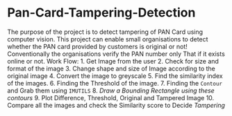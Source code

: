 # Pan-Card-Tampering-Detection
The purpose of the project is to detect tampering of PAN Card using computer vision. This project can enable small organisations to detect whether the PAN card provided by customers is original or not!  Conventionally the organisations verify the PAN number only That if it exists online or not.   Work Flow:  1. Get Image from the user 2. Check for size and format of the image 3. Change shape and size of Image according to the original image 4. Convert the image to greyscale 5. Find the similarity index of the images. 6. Finding the Threshold of the image. 7. Finding the `Contour` and Grab them using `IMUTILS` 8. *Draw a Bounding Rectangle using these contours* 9. Plot Difference, Threshold, Original and Tampered Image 10. Compare all the images and check the Similarity score to Decide *Tampering*
